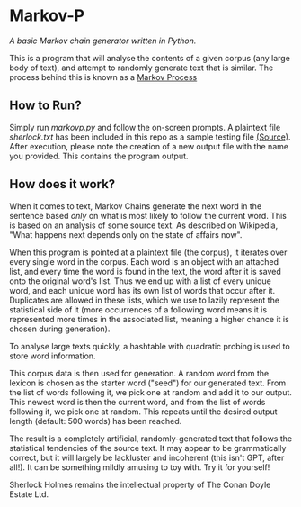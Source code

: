 # Markov-P
*A basic Markov chain generator written in Python.*

This is a program that will analyse the contents of a given corpus (any large body of text), and attempt to randomly generate text that is similar. The process behind this is known as a [Markov Process](https://en.wikipedia.org/wiki/Pig_(dice_game)](https://en.wikipedia.org/wiki/Markov_chain))

## How to Run?
Simply run *markovp.py* and follow the on-screen prompts.
A plaintext file *sherlock.txt* has been included in this repo as a sample testing file [(Source)](https://sherlock-holm.es/stories/plain-text/advs.txt). 
After execution, please note the creation of a new output file with the name you provided. This contains the program output.

## How does it work?
When it comes to text, Markov Chains generate the next word in the sentence based *only* on what is most likely to follow the current word. This is based on an analysis of some source text. As described on Wikipedia, "What happens next depends only on the state of affairs now".

When this program is pointed at a plaintext file (the corpus), it iterates over every single word in the corpus. Each word is an object with an attached list, and every time the word is found in the text, the word after it is saved onto the original word's list. Thus we end up with a list of every unique word, and each unique word has its own list of words that occur after it. Duplicates are allowed in these lists, which we use to lazily represent the statistical side of it (more occurrences of a following word means it is represented more times in the associated list, meaning a higher chance it is chosen during generation).

To analyse large texts quickly, a hashtable with quadratic probing is used to store word information.

This corpus data is then used for generation. A random word from the lexicon is chosen as the starter word ("seed") for our generated text. From the list of words following it, we pick one at random and add it to our output. This newest word is then the current word, and from the list of words following it, we pick one at random. This repeats until the desired output length (default: 500 words) has been reached.

The result is a completely artificial, randomly-generated text that follows the statistical tendencies of the source text. It may appear to be grammatically correct, but it will largely be lackluster and incoherent (this isn't GPT, after all!). It can be something mildly amusing to toy with. Try it for yourself!

Sherlock Holmes remains the intellectual property of The Conan Doyle Estate Ltd.
